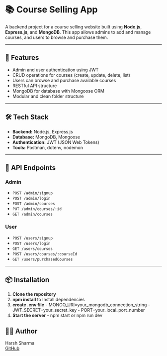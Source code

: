 # 📚 Course Selling App

A backend project for a course selling website built using **Node.js**, **Express.js**, and **MongoDB**. This app allows admins to add and manage courses, and users to browse and purchase them.

---

## 🚀 Features

- Admin and user authentication using JWT
- CRUD operations for courses (create, update, delete, list)
- Users can browse and purchase available courses
- RESTful API structure
- MongoDB for database with Mongoose ORM
- Modular and clean folder structure

---

## 🛠️ Tech Stack

- **Backend:** Node.js, Express.js
- **Database:** MongoDB, Mongoose
- **Authentication:** JWT (JSON Web Tokens)
- **Tools:** Postman, dotenv, nodemon

---

## 📡 API Endpoints

### Admin
- `POST /admin/signup`
- `POST /admin/login`
- `POST /admin/courses`
- `PUT /admin/courses/:id`
- `GET /admin/courses`

### User
- `POST /users/signup`
- `POST /users/login`
- `GET /users/courses`
- `POST /users/courses/:courseId`
- `GET /users/purchasedCourses`

---

## 📦 Installation

1. **Clone the repository**
2. **npm install** to Install dependencies
3. **create .env file** - MONGO_URI=your_mongodb_connection_string
                        - JWT_SECRET=your_secret_key
                        - PORT=your_local_port_number
4. **Start the server** - npm start or npm run dev


## 🙋‍♂️ Author

Harsh Sharma  
[GitHub](https://github.com/kr1sh5harma)


